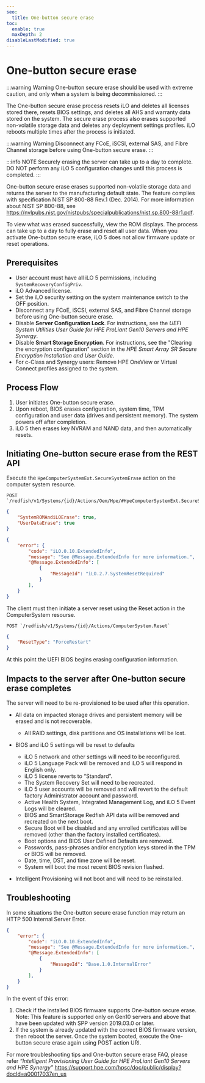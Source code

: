 ```yaml
---
seo:
  title: One-button secure erase
toc:
  enable: true
  maxDepth: 2
disableLastModified: true
---
```


# One-button secure erase

:::warning Warning
One-button secure erase should be used with extreme caution, and only when a system is being decommissioned.
:::

The One-button secure erase process resets iLO and deletes all licenses stored there, resets BIOS settings, and deletes all AHS and warranty data stored on the system. The secure erase process also erases supported non-volatile storage data and deletes any deployment settings profiles. iLO reboots multiple times after the process is initiated.

:::warning Warning
Disconnect any FCoE, iSCSI, external SAS, and Fibre Channel storage before using One-button secure erase.
:::

:::info NOTE
Securely erasing the server can take up to a day to complete. DO NOT perform any iLO 5 configuration changes until this process is completed.
:::

One-button secure erase erases supported non-volatile storage data and returns the server to the
manufacturing default state. The feature complies with specification NIST SP 800-88 Rev.1 (Dec. 2014). For more information about NIST SP 800-88, see https://nvlpubs.nist.gov/nistpubs/specialpublications/nist.sp.800-88r1.pdf.

To view what was erased successfully, view the ROM displays. The process can take up to a day to fully erase and reset all user data.  When you activate One-button secure erase, iLO 5 does not allow firmware update or reset operations.

## Prerequisites

* User account must have all iLO 5 permissions, including `SystemRecoveryConfigPriv`.
* iLO Advanced license.
* Set the iLO security setting on the system maintenance switch to the OFF position.
* Disconnect any FCoE, iSCSI, external SAS, and Fibre Channel storage before using One-button secure erase.
* Disable **Server Configuration Lock**.  For instructions, see the *UEFI System Utilities User Guide for HPE ProLiant Gen10 Servers and HPE Synergy*.
* Disable **Smart Storage Encryption**.  For instructions, see the "Clearing the encryption configuration" section in the *HPE Smart Array SR Secure Encryption Installation and User Guide*.
* For c-Class and Synergy users:  Remove HPE OneView or Virtual Connect profiles assigned to the system.

## Process Flow

1. User initiates One-button secure erase.
2. Upon reboot, BIOS erases configuration, system time, TPM configuration and user data (drives and persistent memory). The system powers off after completion.
3. iLO 5 then erases key NVRAM and NAND data, and then automatically resets.

## Initiating One-button secure erase from the REST API

Execute the `HpeComputerSystemExt.SecureSystemErase` action on the computer system resource.

```text 
POST `/redfish/v1/Systems/{id}/Actions/Oem/Hpe/#HpeComputerSystemExt.SecureSystemErase`
```

```json Body
{
    "SystemROMAndiLOErase": true,
    "UserDataErase": true
}
```

```json Response
{
    "error": {
        "code": "iLO.0.10.ExtendedInfo",
        "message": "See @Message.ExtendedInfo for more information.",
        "@Message.ExtendedInfo": [
            {
                "MessageId": "iLO.2.7.SystemResetRequired"
            }
        ],
    }
}
```

The client must then initiate a server reset using the Reset action in the ComputerSystem resourse.

```text POST
POST `/redfish/v1/Systems/{id}/Actions/ComputerSystem.Reset`
```

```json Body
{
    "ResetType": "ForceRestart"
}
```

At this point the UEFI BIOS begins erasing configuration information.

## Impacts to the server after One-button secure erase completes

The server will need to be re-provisioned to be used after this operation.

* All data on impacted storage drives and persistent memory will be erased and is not recoverable.
  * All RAID settings, disk partitions and OS installations will be lost.

* BIOS and iLO 5 settings will be reset to defaults
  * iLO 5 network and other settings will need to be reconfigured.
  * iLO 5 Language Pack will be removed and iLO 5 will respond in English only.
  * iLO 5 license reverts to “Standard”.
  * The System Recovery Set will need to be recreated.
  * iLO 5 user accounts will be removed and will revert to the default factory Administrator account and password.
  * Active Health System, Integrated Management Log, and iLO 5 Event Logs will be cleared.
  * BIOS and SmartStorage Redfish API data will be removed and recreated on the next boot.
  * Secure Boot will be disabled and any enrolled certificates will be removed (other than the factory installed certificates).
  * Boot options and BIOS User Defined Defaults are removed.
  * Passwords, pass-phrases and/or encryption keys stored in the TPM or BIOS will be removed.
  * Date, time, DST, and time zone will be reset.
  * System will boot the most recent BIOS revision flashed.
* Intelligent Provisioning will not boot and will need to be reinstalled.

## Troubleshooting

In some situations the One-button secure erase function may return an HTTP 500 Internal Server Error.

```json HTTP 500 Internal Server Error
{
    "error": {
        "code": "iLO.0.10.ExtendedInfo",
        "message": "See @Message.ExtendedInfo for more information.",
        "@Message.ExtendedInfo": [
            {
                "MessageId": "Base.1.0.InternalError"
            }
        ],
    }
}

```

In the event of this error:

1. Check if the installed BIOS firmware supports One-button secure erase. Note: This feature is supported only on Gen10 servers and above that have been updated with SPP version 2019.03.0 or later.
2. If the system is already updated with the correct BIOS firmware version, then reboot the server. Once the system booted, execute the One-button secure erase again using POST action URI.

For more troubleshooting tips and One-button secure erase FAQ, please refer *“Intelligent Provisioning User Guide for HPE ProLiant Gen10 Servers and HPE Synergy”*
https://support.hpe.com/hpsc/doc/public/display?docId=a00017037en_us
